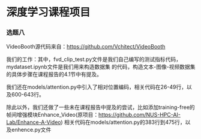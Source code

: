 # 深度学习课程项目
### 选题八

VideoBooth源代码来自：https://github.com/Vchitect/VideoBooth

我们的工作：其中，fvd_clip_test.py文件是我们自己编写的测试指标代码，mydataset.ipynb文件是我们用来构造数据集
的代码，构造文本-图像-视频数据集的具体步骤在课程报告的4.1节中有提及。

我们还在models/attention.py中引入了相对位置编码，相关代码在26-49行，以及600-643行。

除此以外，我们还做了一些未在课程报告中提及的尝试，比如添加training-free的帧间增强模块Enhance_Video(原项目：https://github.com/NUS-HPC-AI-Lab/Enhance-A-Video)
相关代码在models/attention.py的383行到475行，以及enhence.py文件




